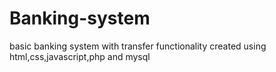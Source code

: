 # Banking-system
basic banking system with transfer functionality created using html,css,javascript,php and mysql
